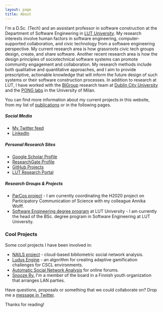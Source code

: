 ```yaml
---
layout: page
title: About
---
```


I'm a D.Sc. (Tech) and an assistant professor in software construction at the Department of Software Engineering in [LUT University](http://www.lut.fi/). My research interests involve human factors in software engineering, computer-supported collaboration, and civic technology from a software engineering perspective. My current research area is how grassroots civic tech groups design, create, and share software. Another recent research area is how the design principles of sociotechnical software systems can promote community engagement and collaboration. My research methods include both qualitative and quantitative approaches, and I aim to provide prescriptive, actionable knowledge that will inform the future design of such systems or their software construction processes. In addition to research at LUT, I have worked with the [BIGroup](http://big.computing.dcu.ie/) research team at [Dublin City University](https://www.dcu.ie/) and the [PONG labs](https://pong.di.unimi.it/) in the University of Milan.

You can find more information about my current projects in this website, from my list of [publications](/publications/) or in the following pages.

##### Social Media

 * [My Twitter feed](https://twitter.com/aknutas)
 * [LinkedIn](https://www.linkedin.com/in/anttiknutas)

##### Personal Research Sites

 * [Google Scholar Profile](https://scholar.google.com/citations?user=svyPd-YAAAAJ)
 * [ResearchGate Profile](https://www.researchgate.net/profile/Antti_Knutas)
 * [GitHub Projects](https://github.com/aknutas/)
 * [LUT Research Portal](https://research.lut.fi/converis/portal/Person/40268?auxfun=&lang=en_GB)

##### Research Groups & Projects
 
 * [ParCos project](https://parcos-project.eu/) - I am currently coordinating the H2020 project on Participatory Communication of Science with my colleague Annika Wolff.
 * [Software Engineering degree program](https://uni.lut.fi/en/web/lut.fi-eng/computer-science) at LUT University - I am currently the head of the BSc. degree program in Software Engineering at LUT University.

### Cool Projects

Some cool projects I have been involved in:

* [NAILS project](http://nailsproject.net) - cloud-based bibliometric social network analysis.
* [Ludus Engine](https://github.com/aknutas/ludusengine) - an algorithm for creating adaptive gamification challenges for CSCL environments.
* [Automatic Social Network Analysis](https://github.com/aknutas/sna-saga) for online forums.
* [Snooze Ry.](http://www.snooze.fi) I'm a member of the board in a Finnish youth organization that arranges LAN parties.

Have questions, proposals or something that we could collaborate on? Drop me a [message in Twitter](https://twitter.com/aknutas).

Thanks for reading!